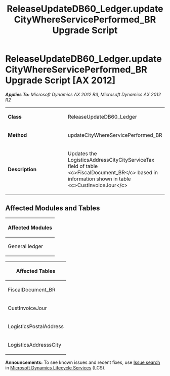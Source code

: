 ﻿---
title: ReleaseUpdateDB60_Ledger.updateCityWhereServicePerformed_BR Upgrade Script
TOCTitle: ReleaseUpdateDB60_Ledger.updateCityWhereServicePerformed_BR Upgrade Script
ms:assetid: af44e1a3-bc7f-5587-cbca-4b1f7cd8758a
ms:mtpsurl: https://msdn.microsoft.com/en-us/library/JJ686577(v=AX.60)
ms:contentKeyID: 49710531
ms.date: 05/18/2015
mtps_version: v=AX.60
---

# ReleaseUpdateDB60\_Ledger.updateCityWhereServicePerformed\_BR Upgrade Script [AX 2012]


_**Applies To:** Microsoft Dynamics AX 2012 R3, Microsoft Dynamics AX 2012 R2_

<table>
<colgroup>
<col style="width: 50%" />
<col style="width: 50%" />
</colgroup>
<tbody>
<tr class="odd">
<td><p><strong>Class</strong></p></td>
<td><p>ReleaseUpdateDB60_Ledger</p></td>
</tr>
<tr class="even">
<td><p><strong>Method</strong></p></td>
<td><p>updateCityWhereServicePerformed_BR</p></td>
</tr>
<tr class="odd">
<td><p><strong>Description</strong></p></td>
<td><p>Updates the LogisticsAddressCityCityServiceTax field of table &lt;c&gt;FiscalDocument_BR&lt;/c&gt; based in information shown in table &lt;c&gt;CustInvoiceJour&lt;/c&gt;</p></td>
</tr>
</tbody>
</table>


## Affected Modules and Tables

<table>
<colgroup>
<col style="width: 100%" />
</colgroup>
<thead>
<tr class="header">
<th><p>Affected Modules</p></th>
</tr>
</thead>
<tbody>
<tr class="odd">
<td><p>General ledger</p></td>
</tr>
</tbody>
</table>


<table>
<colgroup>
<col style="width: 100%" />
</colgroup>
<thead>
<tr class="header">
<th><p>Affected Tables</p></th>
</tr>
</thead>
<tbody>
<tr class="odd">
<td><p>FiscalDocument_BR</p></td>
</tr>
<tr class="even">
<td><p>CustInvoiceJour</p></td>
</tr>
<tr class="odd">
<td><p>LogisticsPostalAddress</p></td>
</tr>
<tr class="even">
<td><p>LogisticsAddresssCity</p></td>
</tr>
</tbody>
</table>

  
**Announcements:** To see known issues and recent fixes, use [Issue search](http://go.microsoft.com/fwlink/?linkid=389258) in [Microsoft Dynamics Lifecycle Services](http://go.microsoft.com/fwlink/?linkid=306505) (LCS).

